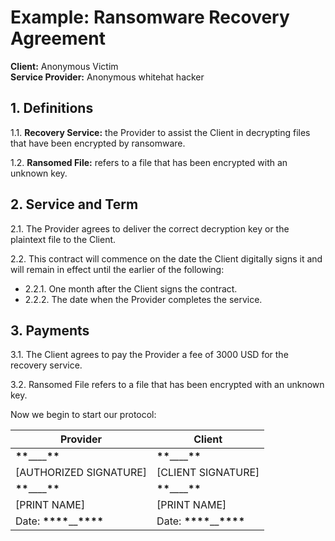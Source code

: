 # Example: Ransomware Recovery Agreement

**Client:** Anonymous Victim  
**Service Provider:** Anonymous whitehat hacker

## 1. Definitions

1.1. **Recovery Service:** the Provider to assist the Client in decrypting files that have been encrypted by ransomware.

1.2. **Ransomed File:** refers to a file that has been encrypted with an unknown key.

## 2. Service and Term

2.1. The Provider agrees to deliver the correct decryption key or the plaintext file to the Client.

2.2. This contract will commence on the date the Client digitally signs it and will remain in effect until the earlier of the following:

- 2.2.1. One month after the Client signs the contract.
- 2.2.2. The date when the Provider completes the service.

## 3. Payments

3.1. The Client agrees to pay the Provider a fee of 3000 USD for the recovery service.

3.2. Ransomed File refers to a file that has been encrypted with an unknown key.

Now we begin to start our protocol:

| Provider                           | Client                             |
| ---------------------------------- | ---------------------------------- |
| ****\*\*****\_\_\_\_****\*\*****   | ****\*\*****\_\_\_\_****\*\*****   |
| [AUTHORIZED SIGNATURE]             | [CLIENT SIGNATURE]                 |
| ****\*\*****\_\_\_\_****\*\*****   | ****\*\*****\_\_\_\_****\*\*****   |
| [PRINT NAME]                       | [PRINT NAME]                       |
| Date: **\*\*\*\***\_\_**\*\*\*\*** | Date: **\*\*\*\***\_\_**\*\*\*\*** |

